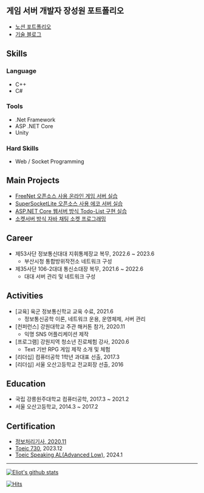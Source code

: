 ## 게임 서버 개발자 장성원 포트폴리오

 - [노션 포트폴리오](https://eliotjang.notion.site/1c293c460e6b4f2e8af791ffb6a5a9f7?pvs=4)
 - [기술 블로그](https://velog.io/@eliotjang)

## Skills 

### Language 
- C++
- C#
  
### Tools
- .Net Framework
- ASP .NET Core
- Unity

### Hard Skills
- Web / Socket Programming

## Main Projects
- [FreeNet 오픈소스 사용 온라인 게임 서버 실습](https://github.com/eliotjang/Online_Game_Server_with_TCP_Socket)
- [SuperSocketLite 오픈소스 사용 에코 서버 실습](https://github.com/eliotjang/Echo_Server_with_SuperSocketLite)
- [ASP.NET Core 웹서버 방식 Todo-List 구현 실습](https://github.com/eliotjang/Minimal_API_with_ASP.NET_Core)
- [소켓서버 방식 자바 채팅 소켓 프로그래밍](https://github.com/eliotjang/CSE_Java_Chatting_Programming_Lecture)

## Career
- 제53사단 정보통신대대 지휘통제장교 복무, 2022.6 ~ 2023.6
   - 부산시청 통합방위작전소 네트워크 구성
- 제35사단 106-2대대 통신소대장 복무, 2021.6 ~ 2022.6
   - 대대 서버 관리 및 네트워크 구성

## Activities
- [교육] 육군 정보통신학교 교육 수료, 2021.6
  - 정보통신공학 이론, 네트워크 운용, 운영체제, 서버 관리
- [컨퍼런스] 강원대학교 주관 해커톤 참가, 2020.11
   - 익명 SNS 어플리케이션 제작
- [프로그램] 강원지역 청소년 진로체험 강사, 2020.6
   - Text 기반 RPG 게임 제작 소개 및 체험
- [리더십] 컴퓨터공학 1학년 과대표 선출, 2017.3
- [리더십] 서울 오산고등학교 전교회장 선출, 2016

## Education
- 국립 강릉원주대학교 컴퓨터공학, 2017.3 ~ 2021.2
- 서울 오산고등학교, 2014.3 ~ 2017.2

## Certification
- [정보처리기사, 2020.11](https://drive.google.com/file/d/1897HMcN20kreogNzTuxH2Is_FV1HS1Zv/view?usp=sharing)
- [Toeic 730](https://drive.google.com/file/d/11Vg8UXt-S2F2wMSt2wQmxe_KWbi34q6V/view?usp=sharing), 2023.12
- [Toeic Speaking AL(Advanced Low)](https://drive.google.com/file/d/11Vg8UXt-S2F2wMSt2wQmxe_KWbi34q6V/view?usp=sharing), 2024.1
- - -

[![Eliot's github stats](https://github-readme-stats.vercel.app/api?username=eliotjang)](https://github.com/anuraghazra/github-readme-stats)

[![Hits](https://hits.seeyoufarm.com/api/count/incr/badge.svg?url=https%3A%2F%2Fgithub.com%2Feliotjang)](https://hits.seeyoufarm.com)
